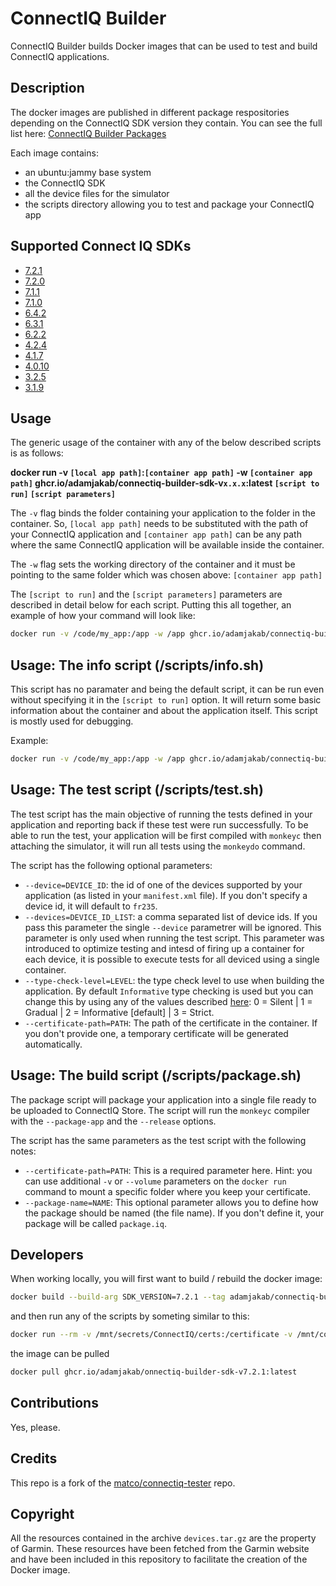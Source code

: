 # ConnectIQ Builder

ConnectIQ Builder builds Docker images that can be used to test and build ConnectIQ applications.

## Description

The docker images are published in different package respositories depending on the ConnectIQ SDK version they contain. You can see the full list here: [ConnectIQ Builder Packages](https://github.com/adamjakab?tab=packages&repo_name=connectiq-builder)

Each image contains:

- an ubuntu:jammy base system
- the ConnectIQ SDK
- all the device files for the simulator
- the scripts directory allowing you to test and package your ConnectIQ app

## Supported Connect IQ SDKs

- [7.2.1](https://github.com/adamjakab/connectiq-builder/pkgs/container/connectiq-builder-sdk-v7.2.1)
- [7.2.0](https://github.com/adamjakab/connectiq-builder/pkgs/container/connectiq-builder-sdk-v7.2.0)
- [7.1.1](https://github.com/adamjakab/connectiq-builder/pkgs/container/connectiq-builder-sdk-v7.1.1)
- [7.1.0](https://github.com/adamjakab/connectiq-builder/pkgs/container/connectiq-builder-sdk-v7.1.0)
- [6.4.2](https://github.com/adamjakab/connectiq-builder/pkgs/container/connectiq-builder-sdk-v6.4.2)
- [6.3.1](https://github.com/adamjakab/connectiq-builder/pkgs/container/connectiq-builder-sdk-v6.3.1)
- [6.2.2](https://github.com/adamjakab/connectiq-builder/pkgs/container/connectiq-builder-sdk-v6.2.2)
- [4.2.4](https://github.com/adamjakab/connectiq-builder/pkgs/container/connectiq-builder-sdk-v4.2.4)
- [4.1.7](https://github.com/adamjakab/connectiq-builder/pkgs/container/connectiq-builder-sdk-v4.1.7)
- [4.0.10](https://github.com/adamjakab/connectiq-builder/pkgs/container/connectiq-builder-sdk-v4.0.10)
- [3.2.5](https://github.com/adamjakab/connectiq-builder/pkgs/container/connectiq-builder-sdk-v3.2.5)
- [3.1.9](https://github.com/adamjakab/connectiq-builder/pkgs/container/connectiq-builder-sdk-v3.1.9)

## Usage

The generic usage of the container with any of the below described scripts is as follows:

**docker run -v `[local app path]`:`[container app path]` -w `[container app path]` ghcr.io/adamjakab/connectiq-builder-sdk-v`x.x.x`:latest `[script to run]` `[script parameters]`**

The `-v` flag binds the folder containing your application to the folder in the container. So, `[local app path]` needs to be substituted with the path of your ConnectIQ application and `[container app path]` can be any path where the same ConnectIQ application will be available inside the container.

The `-w` flag sets the working directory of the container and it must be pointing to the same folder which was chosen above: `[container app path]`

The `[script to run]` and the `[script parameters]` parameters are described in detail below for each script. Putting this all together, an example of how your command will look like:

```bash
docker run -v /code/my_app:/app -w /app ghcr.io/adamjakab/connectiq-builder-sdk-v7.2.1:latest /scripts/info.sh
```

## Usage: The info script (/scripts/info.sh)

This script has no paramater and being the default script, it can be run even without specifying it in the `[script to run]` option. It will return some basic information about the container and about the application itself. This script is mostly used for debugging.

Example:

```bash
docker run -v /code/my_app:/app -w /app ghcr.io/adamjakab/connectiq-builder-sdk-v7.2.1:latest /scripts/info.sh
```

## Usage: The test script (/scripts/test.sh)

The test script has the main objective of running the tests defined in your application and reporting back if these test were run successfully.
To be able to run the test, your application will be first compiled with `monkeyc` then attaching the simulator, it will run all tests using the `monkeydo`
command.

The script has the following optional parameters:

- `--device=DEVICE_ID`: the id of one of the devices supported by your application (as listed in your `manifest.xml` file). If you don't specify a device id, it will default to `fr235`.
- `--devices=DEVICE_ID_LIST`: a comma separated list of device ids. If you pass this parameter the single `--device` parametrer will be ignored. This parameter is only used when running the test script. This parameter was introduced to optimize testing and intesd of firing up a container for each device, it is possible to execute tests for all deviced using a single container.
- `--type-check-level=LEVEL`: the type check level to use when building the application. By default `Informative` type checking is used but you can change this by using any of the values described [here](https://developer.garmin.com/connect-iq/monkey-c/monkey-types/): 0 = Silent | 1 = Gradual | 2 = Informative [default] | 3 = Strict.
- `--certificate-path=PATH`: The path of the certificate in the container. If you don't provide one, a temporary certificate will be generated automatically.

## Usage: The build script (/scripts/package.sh)

The package script will package your application into a single file ready to be uploaded to ConnectIQ Store.
The script will run the `monkeyc` compiler with the `--package-app` and the `--release` options.

The script has the same parameters as the test script with the following notes:

- `--certificate-path=PATH`: This is a required parameter here. Hint: you can use additional `-v` or `--volume` parameters on the `docker run` command to mount a specific folder where you keep your certificate.
- `--package-name=NAME`: This optional parameter allows you to define how the package should be named (the file name). If you don't define it, your package will be called `package.iq`.

## Developers

When working locally, you will first want to build / rebuild the docker image:

```bash
docker build --build-arg SDK_VERSION=7.2.1 --tag adamjakab/connectiq-builder-sdk-v7.2.1:latest .
```

and then run any of the scripts by someting similar to this:

```bash
docker run --rm -v /mnt/secrets/ConnectIQ/certs:/certificate -v /mnt/code/Garmin/myApp:/_build_ -w /_build_ adamjakab/onnectiq-builder-sdk-v7.2.1:latest /scripts/package.sh --type-check-level=2 --certificate-path=/certificate/my_developer_key --package-name=myApp_v1.2.3.iq
```

the image can be pulled

```bash
docker pull ghcr.io/adamjakab/onnectiq-builder-sdk-v7.2.1:latest
```

## Contributions

Yes, please.

## Credits

This repo is a fork of the [matco/connectiq-tester](https://github.com/matco/connectiq-tester) repo.

## Copyright

All the resources contained in the archive `devices.tar.gz` are the property of Garmin. These resources have been fetched from the Garmin website and have been included in this repository to facilitate the creation of the Docker image.
